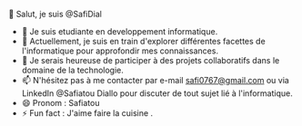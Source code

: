 👋 Salut, je suis @SafiDial
- 👀 Je suis etudiante en developpement informatique.
- 🌱 Actuellement, je suis en train d'explorer différentes facettes de l'informatique pour approfondir mes connaissances.
- 💞️ Je serais heureuse de participer à des projets collaboratifs dans le domaine de la technologie.
- 📫 N'hésitez pas à me contacter par e-mail safi0767@gmail.com  ou via LinkedIn  @Safiatou Diallo pour discuter de tout sujet lié à l'informatique.
- 😄 Pronom : Safiatou
- ⚡ Fun fact : J'aime faire la cuisine .


